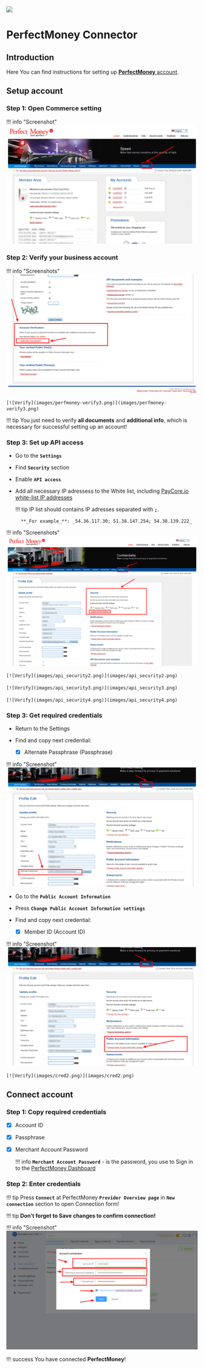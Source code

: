 <img src="https://static.openfintech.io/payment_providers/perfectmoney/logo.png?w=400" width="400px">

# PerfectMoney Connector

## Introduction

Here You can find  instructions for setting up <a href="https://perfectmoney.is/login.html" target="_blank" rel="noopener"> **PerfectMoney** account</a>.

## Setup account




### Step 1: Open Commerce setting

!!! info "Screenshot"
    [![Verify](images/perfmoney-verify1.png)](images/perfmoney-verify1.png)

### Step 2: Verify your business account

!!! info "Screenshots"
    [![Verify](images/perfmoney-verify2.png)](images/perfmoney-verify2.png)

    [![Verify](images/perfmoney-verify3.png)](images/perfmoney-verify3.png)

!!! tip
    You just need to verify **all documents** and **additional info**, which is necessary for successful setting up an account!

### Step 3: Set up API access

- Go to the **```Settings```**
- Find **```Security```**  section
- Enable **```API access```**
- Add all necessary IP adressess to the White list, including  [PayСore.io white-list IP addresses](/ips/#white-list-ip-addresses)
    
    !!! tip
        IP list should contains IP adresses separated with **```;```**.

        **_For example_**: _54.36.117.30; 51.38.147.254; 54.38.139.222_

!!! info "Screenshots"
    [![Verify](images/api_security1.png)](images/api_security1.png)

    [![Verify](images/api_security2.png)](images/api_security2.png)

    [![Verify](images/api_security3.png)](images/api_security3.png)

    [![Verify](images/api_security4.png)](images/api_security4.png)

### Step 3: Get required credentials

- Return to the Settings

- Find and copy next credential:

    - [x] Alternate Passphrase (Passphrase)

!!! info "Screenshot"
    [![Verify](images/cred3.png)](images/cred3.png)

- Go to the **```Public Account Information```**

- Press **```Change Public Account Information settings```**

- Find and copy next credential:

    - [x] Member ID (Account ID)

!!! info "Screenshot"
    [![Verify](images/cred1.png)](images/cred1.png)

    [![Verify](images/cred2.png)](images/cred2.png)
 
## Connect account

### Step 1: Copy required credentials

- [x] Account ID

- [x] Passphrase

- [x] Merchant Account Password
    
    !!! info
        **```Merchant Account Password```** - is the password, you use to Sign in to the <a href="https://perfectmoney.is/login.html" target="_blank" rel="noopener">PerfectMoney Dashboard</a>

### Step 2: Enter credentials

!!! tip
    Press **```Connect```** at PerfectMoney **```Provider Overview page```** in **```New connection```** section to open Connection form!


!!! tip
    **Don't forget to Save changes to confirm connection!**

!!! info "Screenshot"
    [![Connect](images/perfectmoney-step_connect.png)](images/perfectmoney-step_connect.png)


!!! success
    You have connected **PerfectMoney**!